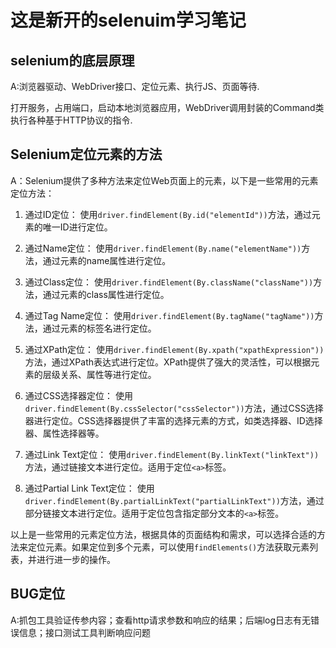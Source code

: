 # 这是新开的selenuim学习笔记

## selenium的底层原理

A:浏览器驱动、WebDriver接口、定位元素、执行JS、页面等待.

打开服务，占用端口，启动本地浏览器应用，WebDriver调用封装的Command类执行各种基于HTTP协议的指令.

## Selenium定位元素的方法

A：Selenium提供了多种方法来定位Web页面上的元素，以下是一些常用的元素定位方法：

1. 通过ID定位：
   使用`driver.findElement(By.id("elementId"))`方法，通过元素的唯一ID进行定位。

2. 通过Name定位：
   使用`driver.findElement(By.name("elementName"))`方法，通过元素的name属性进行定位。

3. 通过Class定位：
   使用`driver.findElement(By.className("className"))`方法，通过元素的class属性进行定位。

4. 通过Tag Name定位：
   使用`driver.findElement(By.tagName("tagName"))`方法，通过元素的标签名进行定位。

5. 通过XPath定位：
   使用`driver.findElement(By.xpath("xpathExpression"))`方法，通过XPath表达式进行定位。XPath提供了强大的灵活性，可以根据元素的层级关系、属性等进行定位。

6. 通过CSS选择器定位：
   使用`driver.findElement(By.cssSelector("cssSelector"))`方法，通过CSS选择器进行定位。CSS选择器提供了丰富的选择元素的方式，如类选择器、ID选择器、属性选择器等。

7. 通过Link Text定位：
   使用`driver.findElement(By.linkText("linkText"))`方法，通过链接文本进行定位。适用于定位`<a>`标签。

8. 通过Partial Link Text定位：
   使用`driver.findElement(By.partialLinkText("partialLinkText"))`方法，通过部分链接文本进行定位。适用于定位包含指定部分文本的`<a>`标签。

以上是一些常用的元素定位方法，根据具体的页面结构和需求，可以选择合适的方法来定位元素。如果定位到多个元素，可以使用`findElements()`方法获取元素列表，并进行进一步的操作。

## BUG定位

A:抓包工具验证传参内容；查看http请求参数和响应的结果；后端log日志有无错误信息；接口测试工具判断响应问题